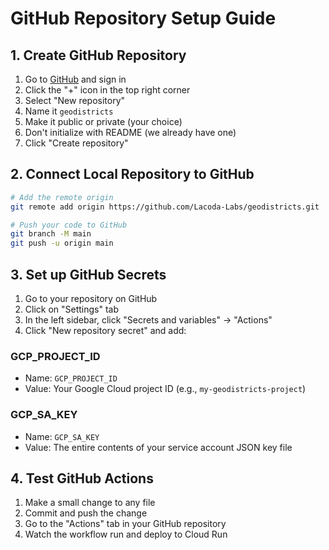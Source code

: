 # GitHub Repository Setup Guide

## 1. Create GitHub Repository

1. Go to [GitHub](https://github.com) and sign in
2. Click the "+" icon in the top right corner
3. Select "New repository"
4. Name it `geodistricts`
5. Make it public or private (your choice)
6. Don't initialize with README (we already have one)
7. Click "Create repository"

## 2. Connect Local Repository to GitHub

```bash
# Add the remote origin
git remote add origin https://github.com/Lacoda-Labs/geodistricts.git

# Push your code to GitHub
git branch -M main
git push -u origin main
```

## 3. Set up GitHub Secrets

1. Go to your repository on GitHub
2. Click on "Settings" tab
3. In the left sidebar, click "Secrets and variables" → "Actions"
4. Click "New repository secret" and add:

### GCP_PROJECT_ID
- Name: `GCP_PROJECT_ID`
- Value: Your Google Cloud project ID (e.g., `my-geodistricts-project`)

### GCP_SA_KEY
- Name: `GCP_SA_KEY`
- Value: The entire contents of your service account JSON key file

## 4. Test GitHub Actions

1. Make a small change to any file
2. Commit and push the change
3. Go to the "Actions" tab in your GitHub repository
4. Watch the workflow run and deploy to Cloud Run